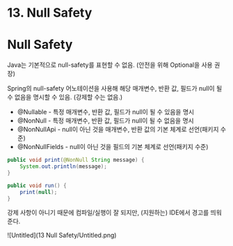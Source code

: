 # 13. Null Safety

# Null Safety

Java는 기본적으로 null-safety를 표현할 수 없음. (안전을 위해 Optional을 사용 권장)

Spring의 null-safety 어노테이션을 사용해 해당 매개변수, 반환 값, 필드가 null이 될 수 없음을 명시할 수 있음. (강제할 수는 없음.)

- @Nullable - 특정 매개변수, 반환 값, 필드가 null이 될 수 있음을 명시
- @NonNull - 특정 매개변수, 반환 값, 필드가 null이 될 수 없음을 명시
- @NonNullApi - null이 아닌 것을 매개변수, 반환 값의 기본 체계로 선언(패키지 수준)
- @NonNullFields - null이 아닌 것을 필드의 기본 체계로 선언(패키지 수준)

```java
public void print(@NonNull String message) {
    System.out.println(message);
}

public void run() {
    print(null);
}
```

강제 사항이 아니기 때문에 컴파일/실행이 잘 되지만, (지원하는) IDE에서 경고를 띄워준다.

![Untitled](13 Null Safety/Untitled.png)